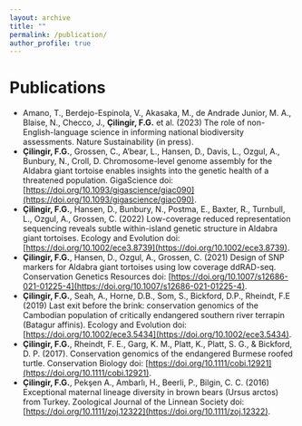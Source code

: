 ```yaml
---
layout: archive
title: ""
permalink: /publication/
author_profile: true
---
```

Publications
======
* Amano, T., Berdejo-Espinola, V., Akasaka, M., de Andrade Junior, M. A., Blaise, N., Checco, J., **Çilingir, F.G.** et al. (2023) The role of non-English-language science in informing national biodiversity assessments. Nature Sustainability (in press).
* **Çilingir, F.G.**, Grossen, C., A’bear, L., Hansen, D., Davis, L., Ozgul, A., Bunbury, N., Croll, D. Chromosome-level genome assembly for the Aldabra giant tortoise enables insights into the genetic health of a threatened population. GigaScience doi: [https://doi.org/10.1093/gigascience/giac090](https://doi.org/10.1093/gigascience/giac090).
* **Çilingir, F.G.**, Hansen, D., Bunbury, N., Postma, E., Baxter, R., Turnbull, L., Ozgul, A., Grossen, C. (2022) Low-coverage reduced representation sequencing reveals subtle within-island genetic structure in Aldabra giant tortoises. Ecology and Evolution doi: [https://doi.org/10.1002/ece3.8739](https://doi.org/10.1002/ece3.8739).
* **Çilingir, F.G.**, Hansen, D., Ozgul, A., Grossen, C. (2021) Design of SNP markers for Aldabra giant tortoises using low coverage ddRAD-seq. Conservation Genetics Resources doi: [https://doi.org/10.1007/s12686-021-01225-4](https://doi.org/10.1007/s12686-021-01225-4).
* **Çilingir, F.G.**, Seah, A., Horne, D.B., Som, S., Bickford, D.P., Rheindt, F.E (2019) Last exit before the brink: conservation genomics of the Cambodian population of critically endangered southern river terrapin (Batagur affinis). Ecology and Evolution doi: [https://doi.org/10.1002/ece3.5434](https://doi.org/10.1002/ece3.5434).
* **Çilingir, F.G.**, Rheindt, F. E., Garg, K. M., Platt, K., Platt, S. G., & Bickford, D. P. (2017). Conservation genomics of the endangered Burmese roofed turtle. Conservation Biology doi: [https://doi.org/10.1111/cobi.12921](https://doi.org/10.1111/cobi.12921).
* **Çilingir, F.G.**, Pekşen A., Ambarlı, H., Beerli, P., Bilgin, C. C. (2016) Exceptional maternal lineage diversity in brown bears (Ursus arctos) from Turkey. Zoological Journal of the Linnean Society doi: [https://doi.org/10.1111/zoj.12322](https://doi.org/10.1111/zoj.12322).
